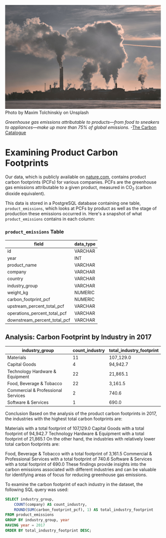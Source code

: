 ![Factories creating emissions](pollution.jpg)
Photo by Maxim Tolchinskiy on Unsplash

_Greenhouse gas emissions attributable to products&mdash;from food to sneakers to appliances&mdash;make up more than 75% of global emissions._ -[The Carbon Catalogue](https://www.nature.com/articles/s41597-022-01178-9)

# Examining Product Carbon Footprints

Our data, which is publicly available on [nature.com](https://www.nature.com/articles/s41597-022-01178-9), contains product carbon footprints (PCFs) for various companies. PCFs are the greenhouse gas emissions attributable to a given product, measured in CO<sub>2</sub> (carbon dioxide equivalent).

This data is stored in a PostgreSQL database containing one table, `product_emissions`, which looks at PCFs by product as well as the stage of production these emissions occurred in. Here's a snapshot of what `product_emissions` contains in each column:

### `product_emissions` Table

| field                              | data_type |
|------------------------------------|-----------|
| id                                 | VARCHAR   |
| year                               | INT       |
| product_name                       | VARCHAR   |
| company                            | VARCHAR   |
| country                            | VARCHAR   |
| industry_group                     | VARCHAR   |
| weight_kg                          | NUMERIC   |
| carbon_footprint_pcf               | NUMERIC   |
| upstream_percent_total_pcf         | VARCHAR   |
| operations_percent_total_pcf       | VARCHAR   |
| downstream_percent_total_pcf       | VARCHAR   |

## Analysis: Carbon Footprint by Industry in 2017

industry_group                   | count_industry | total_industry_footprint
----------------------------------|----------------|-------------------------
Materials                        | 11             | 107,129.0
Capital Goods                    | 4              | 94,942.7
Technology Hardware & Equipment  | 22             | 21,865.1
Food, Beverage & Tobacco         | 22             | 3,161.5
Commercial & Professional Services | 2              | 740.6
Software & Services              | 1              | 690.0

Conclusion
Based on the analysis of the product carbon footprints in 2017, the industries with the highest total carbon footprints are:

Materials with a total footprint of 107,129.0
Capital Goods with a total footprint of 94,942.7
Technology Hardware & Equipment with a total footprint of 21,865.1
On the other hand, the industries with relatively lower total carbon footprints are:

Food, Beverage & Tobacco with a total footprint of 3,161.5
Commercial & Professional Services with a total footprint of 740.6
Software & Services with a total footprint of 690.0
These findings provide insights into the carbon emissions associated with different industries and can be valuable for identifying areas of focus for reducing greenhouse gas emissions.

To examine the carbon footprint of each industry in the dataset, the following SQL query was used:

```sql
SELECT industry_group,
    COUNT(company) AS count_industry,
    ROUND(SUM(carbon_footprint_pcf), 1) AS total_industry_footprint
FROM product_emissions
GROUP BY industry_group, year
HAVING year = 2017
ORDER BY total_industry_footprint DESC; 




